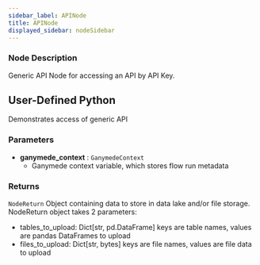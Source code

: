 ```yaml
---
sidebar_label: APINode
title: APINode
displayed_sidebar: nodeSidebar
---
```


### Node Description

Generic API Node for accessing an API by API Key.

## User-Defined Python

Demonstrates access of generic API

### Parameters

- **ganymede_context** : `GanymedeContext`
    - Ganymede context variable, which stores flow run metadata

### Returns

`NodeReturn`
  Object containing data to store in data lake and/or file storage.  NodeReturn object takes
  2 parameters:
  - tables_to_upload: Dict[str, pd.DataFrame]
    keys are table names, values are pandas DataFrames to upload
  - files_to_upload: Dict[str, bytes]
    keys are file names, values are file data to upload
